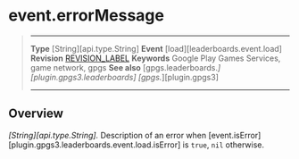 # event.errorMessage

> --------------------- ------------------------------------------------------------------------------------------
> __Type__              [String][api.type.String]
> __Event__             [load][leaderboards.event.load]
> __Revision__          [REVISION_LABEL](REVISION_URL)
> __Keywords__          Google Play Games Services, game network, gpgs
> __See also__          [gpgs.leaderboards.*][plugin.gpgs3.leaderboards]
>                       [gpgs.*][plugin.gpgs3]
> --------------------- ------------------------------------------------------------------------------------------

## Overview

_[String][api.type.String]._ Description of an error when [event.isError][plugin.gpgs3.leaderboards.event.load.isError] is `true`, `nil` otherwise.